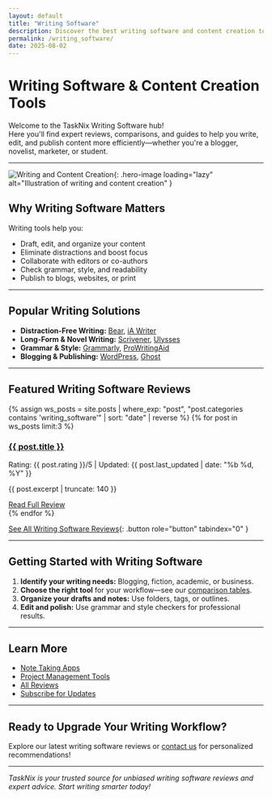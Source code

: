 ```yaml
---
layout: default
title: "Writing Software"
description: Discover the best writing software and content creation tools. Explore expert reviews, comparisons, and actionable tips for writers, bloggers, and content creators.
permalink: /writing_software/
date: 2025-08-02
---
```


# Writing Software & Content Creation Tools

Welcome to the TaskNix Writing Software hub!  
Here you'll find expert reviews, comparisons, and guides to help you write, edit, and publish content more efficiently—whether you're a blogger, novelist, marketer, or student.

---

![Writing and Content Creation](/images/writing-content-creation.png){: .hero-image loading="lazy" alt="Illustration of writing and content creation" }

## Why Writing Software Matters

Writing tools help you:

- Draft, edit, and organize your content
- Eliminate distractions and boost focus
- Collaborate with editors or co-authors
- Check grammar, style, and readability
- Publish to blogs, websites, or print

---

## Popular Writing Solutions

- **Distraction-Free Writing:** [Bear](/reviews/bear-review), [iA Writer](/reviews/ia-writer-review)
- **Long-Form & Novel Writing:** [Scrivener](/reviews/scrivener-review), [Ulysses](/reviews/ulysses-review)
- **Grammar & Style:** [Grammarly](/reviews/grammarly-review), [ProWritingAid](/reviews/prowritingaid-review)
- **Blogging & Publishing:** [WordPress](/reviews/wordpress-review), [Ghost](/reviews/ghost-review)

---

## Featured Writing Software Reviews

{% assign ws_posts = site.posts | where_exp: "post", "post.categories contains 'writing_software'" | sort: "date" | reverse %}
{% for post in ws_posts limit:3 %}
<div class="review-preview">
  <h3><a href="{{ post.url | relative_url }}">{{ post.title }}</a></h3>
  <p class="meta">Rating: {{ post.rating }}/5 | Updated: {{ post.last_updated | date: "%b %d, %Y" }}</p>
  <p>{{ post.excerpt | truncate: 140 }}</p>
  <a href="{{ post.url | relative_url }}" class="button secondary" role="button" tabindex="0" style="margin-top:10px;">Read Full Review</a>
</div>
{% endfor %}

[See All Writing Software Reviews](/reviews?category=writing_software){: .button role="button" tabindex="0" }

---

## Getting Started with Writing Software

1. **Identify your writing needs:** Blogging, fiction, academic, or business.
2. **Choose the right tool** for your workflow—see our [comparison tables](/comparisons).
3. **Organize your drafts and notes:** Use folders, tags, or outlines.
4. **Edit and polish:** Use grammar and style checkers for professional results.

---

## Learn More

- [Note Taking Apps](/note_taking)
- [Project Management Tools](/project_management)
- [All Reviews](/reviews)
- [Subscribe for Updates](/newsletter)

---

## Ready to Upgrade Your Writing Workflow?

Explore our latest writing software reviews or [contact us](/contact) for personalized recommendations!

---

*TaskNix is your trusted source for unbiased writing software reviews and expert advice. Start writing smarter today!*